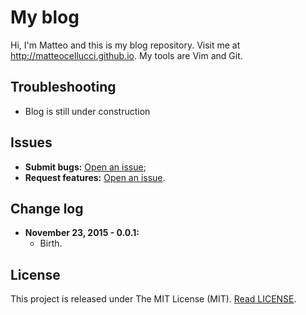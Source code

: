 # My blog
Hi, I'm Matteo and this is my blog repository. Visit me at  <http://matteocellucci.github.io>. My tools are Vim and Git.

## Troubleshooting
* Blog is still under construction

## Issues
* **Submit bugs:** [Open an issue](https://github.com/matteocellucci/matteocellucci.github.io/issues/new);
* **Request features:** [Open an issue](https://github.com/matteocellucci/matteocellucci.github.io/issues/new).

## Change log
* **November 23, 2015 - 0.0.1:**
	- Birth.

## License
This project is released under The MIT License (MIT). [Read LICENSE](https://github.com/matteocellucci/matteocellucci.github.io/blob/master/LICENSE).
